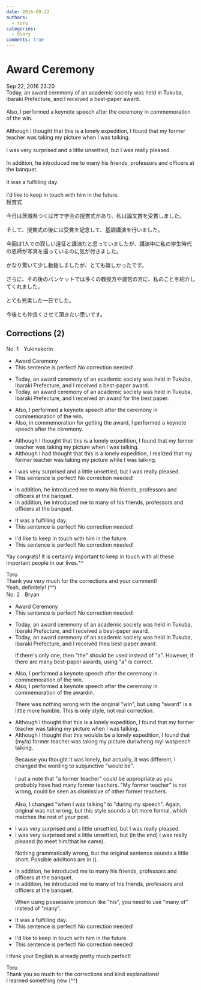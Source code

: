 ```yaml
---
date: 2016-09-22
authors:
  - toru
categories:
  - Diary
comments: true
---
```


# Award Ceremony
<div class="date">Sep 22, 2016 23:20</div>
<div id="post"><div id="body_show_ori">
Today, an award ceremony of an academic society was held in Tukuba, Ibaraki Prefecture, and I received a best-paper award.<br/><br/>Also, I performed a keynote speech after the ceremony in commemoration of the win.<br/><br/>Although I thought that this is a lonely expedition, I found that my former teacher was taking my picture when I was talking.<br/><br/>I was very surprised and a little unsettled, but I was really pleased.<br/><br/>In addition, he introduced me to many his friends, professors and officers at the banquet.<br/><br/>It was a fulfilling day.<br/><br/>I'd like to keep in touch with him in the future.
</div></div>

<!-- more -->

<div id="post_ja"><div id="body_show_mo">
授賞式<br/><br/>今日は茨城県つくば市で学会の授賞式があり、私は論文賞を受賞しました。<br/><br/>そして、授賞式の後には受賞を記念して、基調講演を行いました。<br/><br/>今回は1人での寂しい遠征と講演だと思っていましたが、講演中に私の学生時代の恩師が写真を撮っているのに気が付きました。<br/><br/>かなり驚いて少し動揺しましたが、とても嬉しかったです。<br/><br/>さらに、その後のバンケットでは多くの教授方や運営の方に、私のことを紹介してくれました。<br/><br/>とても充実した一日でした。<br/><br/>今後とも仲良くさせて頂きたい思いです。
</div></div>

## Corrections (2)
<div id="block"><div class="first_name"> No. 1　<span class="just_name">Yukinekorin</span></div><div id="block2">
<ul class="correction_field">
<li class="incorrect">Award Ceremony</li>
<li class="corrected perfect">This sentence is perfect! No correction needed!</li>
</ul>
<ul class="correction_field">
<li class="incorrect">Today, an award ceremony of an academic society was held in Tukuba, Ibaraki Prefecture, and I received a best-paper award.</li>
<li class="corrected correct">
Today, an award ceremony of an academic society was held in Tukuba, Ibaraki Prefecture, and I received <span class="f_blue">an award for the best paper</span>.
</li>
</ul>
<ul class="correction_field">
<li class="incorrect">Also, I performed a keynote speech after the ceremony in commemoration of the win.</li>
<li class="corrected correct">
Also, <span class="f_blue">in commemoration for getting the award, </span>I performed a keynote speech after the ceremony.
</li>
</ul>
<ul class="correction_field">
<li class="incorrect">Although I thought that this is a lonely expedition, I found that my former teacher was taking my picture when I was talking.</li>
<li class="corrected correct">
Although I <span class="f_blue">had </span>thought that this is a lonely expedition, I <span class="f_blue">realized</span> that my former teacher was taking my picture <span class="f_blue">while</span> I was talking.
</li>
</ul>
<ul class="correction_field">
<li class="incorrect">I was very surprised and a little unsettled, but I was really pleased.</li>
<li class="corrected perfect">This sentence is perfect! No correction needed!</li>
</ul>
<ul class="correction_field">
<li class="incorrect">In addition, he introduced me to many his friends, professors and officers at the banquet.</li>
<li class="corrected correct">
In addition, he introduced me to many <span class="f_blue">of </span>his friends, professors and officers at the banquet.
</li>
</ul>
<ul class="correction_field">
<li class="incorrect">It was a fulfilling day.</li>
<li class="corrected perfect">This sentence is perfect! No correction needed!</li>
</ul>
<ul class="correction_field">
<li class="incorrect">I'd like to keep in touch with him in the future.</li>
<li class="corrected perfect">This sentence is perfect! No correction needed!</li>
</ul>
<p class="comment_small">
 Yay congrats! It is certainly important to keep in touch with all these important people in our lives.^^
</p>

</div><div class="name"><span class="just_name">Toru</span><br>
Thank you very much for the corrections and your comment!<br/>Yeah, definitely! (^^)
</div>
</div>
<div id="block"><div class="first_name"> No. 2　<span class="just_name">Bryan</span></div><div id="block2">
<ul class="correction_field">
<li class="incorrect">Award Ceremony</li>
<li class="corrected perfect">This sentence is perfect! No correction needed!</li>
</ul>
<ul class="correction_field">
<li class="incorrect">Today, an award ceremony of an academic society was held in Tukuba, Ibaraki Prefecture, and I received a best-paper award.</li>
<li class="corrected correct">
Today, an award ceremony of an academic society was held in Tukuba, Ibaraki Prefecture, and I received <span class="f_red">the</span><span class="f_gray"><span class="sline">a</span></span> best-paper award.
<p class="correction_comment">If there's only one, then "the" should be used instead of "a".  However, if there are many best-paper awards, using "a" is correct.</p>
</li>
</ul>
<ul class="correction_field">
<li class="incorrect">Also, I performed a keynote speech after the ceremony in commemoration of the win.</li>
<li class="corrected correct">
Also, I performed a keynote speech after the ceremony in commemoration of the <span class="f_red">a</span>w<span class="f_red">ard</span><span class="f_gray"><span class="sline">in</span></span>.
<p class="correction_comment">There was nothing wrong with the original "win", but using "award" is a little more humble.  This is only style, not real correction.</p>
</li>
</ul>
<ul class="correction_field">
<li class="incorrect">Although I thought that this is a lonely expedition, I found that my former teacher was taking my picture when I was talking.</li>
<li class="corrected correct">
Although I thought that this <span class="f_red">would</span><span class="f_gray"><span class="sline">is</span></span> <span class="f_red">be </span>a lonely expedition, I found that <span class="f_red">(</span>my<span class="f_red">/a)</span> former teacher was taking my picture <span class="f_red">duri</span><span class="f_gray"><span class="sline">whe</span></span>n<span class="f_red">g</span> <span class="f_red">my</span><span class="f_gray"><span class="sline">I</span></span> <span class="f_gray"><span class="sline">wa</span></span>s<span class="f_red">peech</span><span class="f_gray"><span class="sline"> talking</span></span>.
<p class="correction_comment">Because you thought it was lonely, but actually, it was different, I changed the wording to subjunctive "would be". <br/><br/>I put a note that "a former teacher" could be appropriate as you probably have had many former teachers. "My former teacher" is not wrong, could be seen as dismissive of other former teachers. <br/><br/>Also, I changed "when I was talking" to "during my speech".  Again, original was not wrong, but this style sounds a bit more formal, which matches the rest of your post.</p>
</li>
</ul>
<ul class="correction_field">
<li class="incorrect">I was very surprised and a little unsettled, but I was really pleased.</li>
<li class="corrected correct">
I was very surprised and a little unsettled, but <span class="f_red">(in the end) </span>I was really pleased<span class="f_red"> (to meet him/that he came)</span>.
<p class="correction_comment">Nothing grammatically wrong, but the original sentence sounds a little short. Possible additions are in ().</p>
</li>
</ul>
<ul class="correction_field">
<li class="incorrect">In addition, he introduced me to many his friends, professors and officers at the banquet.</li>
<li class="corrected correct">
In addition, he introduced me to many <span class="f_red">of </span>his friends, professors and officers at the banquet.
<p class="correction_comment">When using possessive pronoun like "his", you need to use "many of" instead of "many".</p>
</li>
</ul>
<ul class="correction_field">
<li class="incorrect">It was a fulfilling day.</li>
<li class="corrected perfect">This sentence is perfect! No correction needed!</li>
</ul>
<ul class="correction_field">
<li class="incorrect">I'd like to keep in touch with him in the future.</li>
<li class="corrected perfect">This sentence is perfect! No correction needed!</li>
</ul>
<p class="comment_small">
 I think your English is already pretty much perfect!
</p>

</div><div class="name"><span class="just_name">Toru</span><br>
Thank you so much for the corrections and kind explanations!<br/>I learned something new (^^)
</div>
</div>

